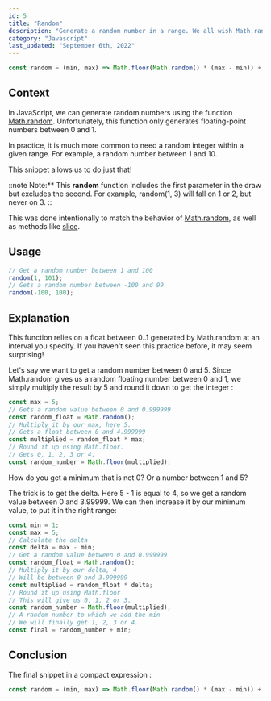 ```yaml
---
id: 5
title: "Random"
description: "Generate a random number in a range. We all wish Math.random worked like this."
category: "Javascript"
last_updated: "September 6th, 2022"
---
```


```js
const random = (min, max) => Math.floor(Math.random() * (max - min)) + min
```
## Context
In JavaScript, we can generate random numbers using the function [Math.random](https://developer.mozilla.org/en-US/docs/Web/JavaScript/Reference/Global_Objects/Math/random). Unfortunately, this function only generates floating-point numbers between 0 and 1.

In practice, it is much more common to need a random integer within a given range. For example, a random number between 1 and 10.

This snippet allows us to do just that!

::note
Note:**
This **random** function includes the first parameter in the draw but excludes the second. For example, random(1, 3) will fall on 1 or 2, but never on 3.
::

This was done intentionally to match the behavior of [Math.random](https://developer.mozilla.org/en-US/docs/Web/JavaScript/Reference/Global_Objects/Math/random), as well as methods like [slice](https://developer.mozilla.org/en-US/docs/Web/JavaScript/Reference/Global_Objects/Array/slice).

## Usage

```js
// Get a random number between 1 and 100
random(1, 101);
// Gets a random number between -100 and 99
random(-100, 100);
```

## Explanation

This function relies on a float between 0..1 generated by Math.random at an interval you specify. If you haven't seen this practice before, it may seem surprising!

Let's say we want to get a random number between 0 and 5. Since Math.random gives us a random floating number between 0 and 1, we simply multiply the result by 5 and round it down to get the integer :

```js
const max = 5;
// Gets a random value between 0 and 0.999999
const random_float = Math.random();
// Multiply it by our max, here 5.
// Gets a float between 0 and 4.999999
const multiplied = random_float * max;
// Round it up using Math.floor.
// Gets 0, 1, 2, 3 or 4.
const random_number = Math.floor(multiplied);
```

How do you get a minimum that is not 0? Or a number between 1 and 5?

The trick is to get the delta. Here 5 - 1 is equal to 4, so we get a random value between 0 and 3.99999. We can then increase it by our minimum value, to put it in the right range:

```js
const min = 1;
const max = 5;
// Calculate the delta
const delta = max - min;
// Get a random value between 0 and 0.999999
const random_float = Math.random();
// Multiply it by our delta, 4
// Will be between 0 and 3.999999
const multiplied = random_float * delta;
// Round it up using Math.floor
// This will give us 0, 1, 2 or 3.
const random_number = Math.floor(multiplied);
// A random number to which we add the min
// We will finally get 1, 2, 3 or 4.
const final = random_number + min;
```

## Conclusion

The final snippet in a compact expression :

```js
const random = (min, max) => Math.floor(Math.random() * (max - min)) + min;
```

